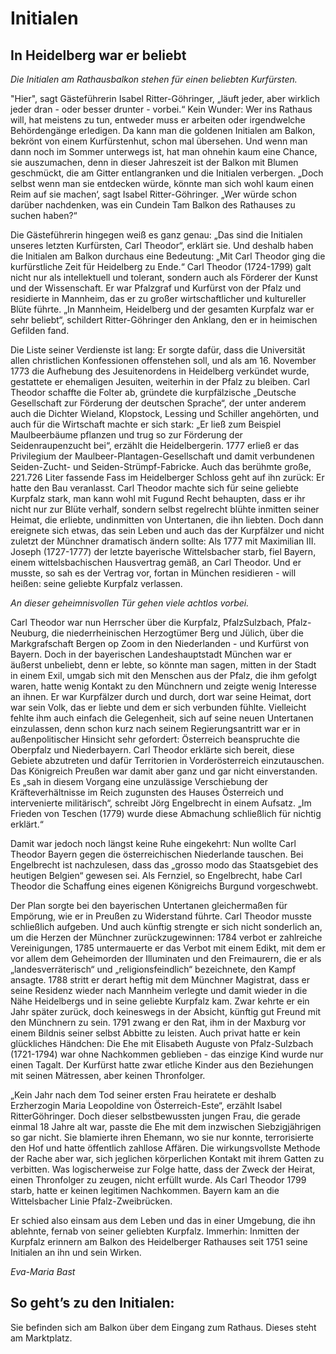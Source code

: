 # Initialen

## In Heidelberg war er beliebt 

*Die Initialen am Rathausbalkon stehen für einen beliebten Kurfürsten.*

"Hier", sagt Gästeführerin Isabel Ritter-Göhringer, „läuft jeder, aber wirklich jeder dran - oder besser drunter - vorbei.“ Kein Wunder: Wer ins Rathaus will, hat meistens
zu tun, entweder muss er arbeiten oder irgendwelche Behördengänge erledigen. Da kann man die goldenen Initialen am Balkon, bekrönt von einem Kurfürstenhut, schon mal übersehen. Und wenn man dann noch im Sommer unterwegs ist, hat man ohnehin kaum eine Chance, sie auszumachen, denn in dieser Jahreszeit ist der Balkon mit Blumen geschmückt, die am Gitter entlangranken und die Initialen verbergen. „Doch selbst wenn man sie entdecken würde, könnte man sich wohl kaum einen Reim auf sie machen‘, sagt Isabel Ritter-Göhringer. „Wer würde schon darüber nachdenken, was ein Cundein Tam Balkon des Rathauses zu suchen haben?“

Die Gästeführerin hingegen weiß es ganz genau: „Das sind die Initialen unseres letzten Kurfürsten, Carl Theodor“, erklärt sie. Und deshalb haben die Initialen am Balkon durchaus eine Bedeutung: „Mit Carl Theodor ging die kurfürstliche Zeit für Heidelberg zu Ende.“ Carl Theodor (1724-1799) galt nicht nur als intellektuell und tolerant, sondern auch als Förderer der Kunst und der Wissenschaft. Er war Pfalzgraf und Kurfürst von der Pfalz und residierte in Mannheim, das er zu großer wirtschaftlicher und kultureller Blüte führte. „In Mannheim, Heidelberg und der gesamten Kurpfalz war er sehr beliebt“, schildert Ritter-Göhringer den Anklang, den er in heimischen Gefilden fand.

Die Liste seiner Verdienste ist lang: Er sorgte dafür, dass die Universität allen christlichen Konfessionen offenstehen soll, und als am 16. November 1773 die Aufhebung des Jesuitenordens in Heidelberg verkündet wurde, gestattete er ehemaligen Jesuiten, weiterhin in der Pfalz zu bleiben. Carl Theodor schaffte die Folter ab, gründete die kurpfälzische „Deutsche Gesellschaft zur Förderung der deutschen Sprache“, der unter anderem auch die Dichter Wieland, Klopstock, Lessing und Schiller angehörten, und auch für die Wirtschaft machte er sich stark: „Er ließ zum Beispiel Maulbeerbäume pflanzen und trug so zur Förderung der Seidenraupenzucht bei“, erzählt die Heidelbergerin. 1777 erließ er das Privilegium der Maulbeer-Plantagen-Gesellschaft und damit verbundenen Seiden-Zucht- und Seiden-Strümpf-Fabricke. Auch das berühmte große, 221.726 Liter fassende Fass im Heidelberger Schloss geht auf ihn zurück: Er hatte den Bau veranlasst. Carl Theodor machte sich für seine geliebte Kurpfalz stark, man kann wohl mit Fugund Recht behaupten, dass er ihr nicht nur zur Blüte verhalf, sondern selbst regelrecht blühte inmitten seiner Heimat, die erliebte, undinmitten von Untertanen, die ihn liebten. Doch dann ereignete sich etwas, das sein Leben und auch das der Kurpfälzer und nicht zuletzt der Münchner dramatisch ändern sollte: Als 1777 mit Maximilian III. Joseph (1727-1777) der letzte bayerische Wittelsbacher starb, fiel Bayern, einem wittelsbachischen Hausvertrag gemäß, an Carl Theodor. Und er musste, so sah es der Vertrag vor, fortan in München residieren - will heißen: seine geliebte Kurpfalz verlassen.

*An dieser geheimnisvollen Tür gehen viele achtlos vorbei.*

Carl Theodor war nun Herrscher über die Kurpfalz, PfalzSulzbach, Pfalz-Neuburg, die niederrheinischen Herzogtümer Berg und Jülich, über die Markgrafschaft Bergen op Zoom in den
Niederlanden - und Kurfürst von Bayern. Doch in der bayerischen Landeshauptstadt München war er äußerst unbeliebt, denn er lebte, so könnte man sagen, mitten in der Stadt in einem Exil, umgab sich mit den Menschen aus der Pfalz, die ihm gefolgt waren, hatte wenig Kontakt zu den Münchnern und zeigte wenig Interesse an ihnen. Er war Kurpfälzer durch und durch, dort war seine Heimat, dort war sein Volk, das er liebte und dem er sich verbunden fühlte. Vielleicht fehlte ihm auch einfach die Gelegenheit, sich auf seine neuen Untertanen einzulassen, denn schon kurz nach seinem Regierungsantritt war er in außenpolitischer Hinsicht sehr gefordert: Österreich beanspruchte die Oberpfalz und Niederbayern. Carl Theodor erklärte sich bereit, diese Gebiete abzutreten und dafür Territorien in Vorderösterreich einzutauschen. Das Königreich Preußen war damit aber ganz und gar nicht einverstanden. Es „sah in diesem Vorgang eine unzulässige Verschiebung der Kräfteverhältnisse im Reich zugunsten des Hauses Österreich und intervenierte militärisch“, schreibt Jörg Engelbrecht in einem Aufsatz. „Im Frieden von Teschen (1779) wurde diese Abmachung schließlich für nichtig erklärt.“ 

Damit war jedoch noch längst keine Ruhe eingekehrt: Nun wollte Carl Theodor Bayern gegen die österreichischen Niederlande tauschen. Bei Engelbrecht ist nachzulesen, dass das „grosso modo das Staatsgebiet des heutigen Belgien“ gewesen sei. Als Fernziel, so Engelbrecht, habe Carl Theodor die Schaffung eines eigenen Königreichs Burgund vorgeschwebt. 

Der Plan sorgte bei den bayerischen Untertanen gleichermaßen für Empörung, wie er in Preußen zu Widerstand führte. Carl Theodor musste schließlich aufgeben. Und auch künftig strengte er sich nicht sonderlich an, um die Herzen der Münchner zurückzugewinnen: 1784 verbot er zahlreiche Vereinigungen, 1785 untermauerte er das Verbot mit einem Edikt, mit dem er vor allem dem Geheimorden der Illuminaten und den Freimaurern, die er als „landesverräterisch“ und „religionsfeindlich“ bezeichnete, den Kampf ansagte. 1788 stritt er derart heftig mit dem Münchner Magistrat, dass er seine Residenz wieder nach Mannheim verlegte und damit wieder in die Nähe Heidelbergs und in seine geliebte Kurpfalz kam. Zwar kehrte er ein Jahr später zurück, doch keineswegs in der Absicht, künftig gut Freund mit den Münchnern zu sein. 1791 zwang er den Rat, ihm in der Maxburg vor einem Bildnis seiner selbst Abbitte zu leisten. Auch privat hatte er kein glückliches Händchen: Die Ehe mit Elisabeth Auguste von Pfalz-Sulzbach (1721-1794) war ohne Nachkommen geblieben - das einzige Kind wurde nur einen Tagalt. Der Kurfürst hatte zwar etliche Kinder aus den Beziehungen mit seinen Mätressen, aber keinen Thronfolger. 

„Kein Jahr nach dem Tod seiner ersten Frau heiratete er deshalb Erzherzogin Maria Leopoldine von Österreich-Este“, erzählt Isabel RitterGöhringer. Doch dieser selbstbewussten jungen Frau, die gerade einmal 18 Jahre alt war, passte die Ehe mit dem inzwischen Siebzigjährigen so gar nicht. Sie blamierte ihren Ehemann, wo sie nur konnte, terrorisierte den Hof und hatte öffentlich zahllose Affären. Die wirkungsvollste Methode der Rache aber war, sich jeglichen körperlichen Kontakt mit ihrem Gatten zu verbitten. Was logischerweise zur Folge hatte, dass der Zweck der Heirat, einen Thronfolger zu zeugen, nicht erfüllt wurde. Als Carl Theodor 1799 starb, hatte er keinen legitimen Nachkommen. Bayern kam an die Wittelsbacher Linie Pfalz-Zweibrücken.

Er schied also einsam aus dem Leben und das in einer Umgebung, die ihn ablehnte, fernab von seiner geliebten Kurpfalz. Immerhin: Inmitten der Kurpfalz erinnern am Balkon des Heidelberger Rathauses seit 1751 seine Initialen an ihn und sein Wirken. 

*Eva-Maria Bast*

## So geht’s zu den Initialen:

Sie befinden sich am Balkon über dem Eingang zum Rathaus. Dieses steht am Marktplatz. 